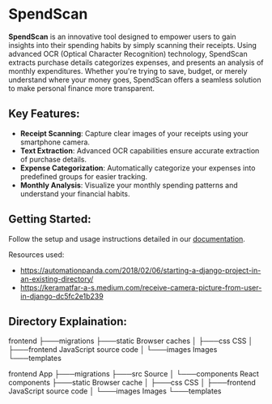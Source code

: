 # SpendScan

**SpendScan** is an innovative tool designed to empower users to gain insights into their spending habits by simply scanning their receipts. Using advanced OCR (Optical Character Recognition) technology, SpendScan extracts purchase details categorizes expenses, and presents an analysis of monthly expenditures. Whether you're trying to save, budget, or merely understand where your money goes, SpendScan offers a seamless solution to make personal finance more transparent.

## Key Features:

- **Receipt Scanning**: Capture clear images of your receipts using your smartphone camera.
- **Text Extraction**: Advanced OCR capabilities ensure accurate extraction of purchase details.
- **Expense Categorization**: Automatically categorize your expenses into predefined groups for easier tracking.
- **Monthly Analysis**: Visualize your monthly spending patterns and understand your financial habits.

## Getting Started:

Follow the setup and usage instructions detailed in our [documentation](LINK_TO_DOCUMENTATION).

Resources used:
- https://automationpanda.com/2018/02/06/starting-a-django-project-in-an-existing-directory/
- https://keramatfar-a-s.medium.com/receive-camera-picture-from-user-in-django-dc5fc2e1b239


## Directory Explaination:
frontend
├───migrations 
├───static          Browser caches
│   ├───css             CSS
│   ├───frontend        JavaScript source code
│   └───images          Images
└───templates

frontend            App
├───migrations
├───src             Source
│   └───components  React components
├───static          Browser cache
│   ├───css         CSS
│   ├───frontend    JavaScript source code
│   └───images      Images
└───templates


